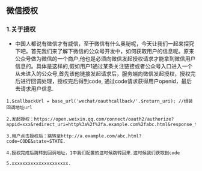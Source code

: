 ## 微信授权
### 1.关于授权
- 中国人都说有微信才有威信，至于微信有什么奥秘呢，今天让我们一起来探究下吧。首先我们来了解下微信的公众号开发中，如何获取用户的信息呢。原来公众号做为微信的一个商户,他也是必须向微信发起授权请求才能拿到微信用户信息的。具体是这样的,假如用户1通过某条关注链接或者公众号入口进入一个从未进入的公众号,首先该他链接发起请求后，服务端向微信发起授权，授权完后进行回调处理，授权完后得到code, 通过code请求获得用户openid，最后去请求用户信息.

```过程
1.$callbackUrl = base_url('wechat/oauthcallback/'.$return_uri); //组装回调地址url

2.发起授权：https://open.weixin.qq.com/connect/oauth2/authorize?appid=xxx&redirect_uri=http%3a%2f%2fa.example.com%2fabc.html&response_type=code&scope=snsapi_userinfo&state=STATE#wechat_redirect

3.用户点击授权后：跳转至http://a.example.com/abc.html?code=CODE&state=STATE.

4.授权完成后跳转到回调地址，1中我们配置的这时候跳转回来.这时候我们获取到code

5.xxxxxxxxxxxxxxxxxxxxx.

 
